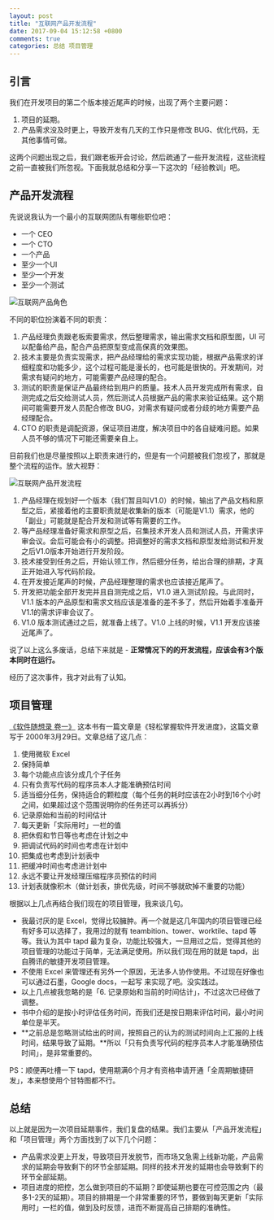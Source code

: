 ```yaml
---
layout: post
title: "互联网产品开发流程"
date: 2017-09-04 15:12:58 +0800
comments: true
categories: 总结 项目管理
---
```


## 引言

我们在开发项目的第二个版本接近尾声的时候，出现了两个主要问题：

1. 项目的延期。
2. 产品需求没及时更上，导致开发有几天的工作只是修改 BUG、优化代码，无其他事情可做。

这两个问题出现之后，我们跟老板开会讨论，然后疏通了一些开发流程，这些流程之前一直被我们所忽视。下面我就总结和分享一下这次的「经验教训」吧。

## 产品开发流程

<!--more-->

先说说我认为一个最小的互联网团队有哪些职位吧：

- 一个 CEO
- 一个 CTO
- 一个产品
- 至少一个UI
- 至少一个开发
- 至少一个测试

![互联网产品角色](https://i.imgur.com/UO7dtuJl.png)


不同的职位扮演着不同的职责：

1. 产品经理负责跟老板索要需求，然后整理需求，输出需求文档和原型图，UI 可以配备给产品，配合产品把原型变成高保真的效果图。
2. 技术主要是负责实现需求，把产品经理给的需求实现功能，根据产品需求的详细程度和功能多少，这个过程可能是漫长的，也可能是很快的。开发期间，对需求有疑问的地方，可能需要产品经理的配合。
3. 测试的职责是保证产品最终给到用户的质量。技术人员开发完成所有需求，自测完成之后交给测试人员，然后测试人员根据产品的需求来验证结果。这个期间可能需要开发人员配合修改 BUG，对需求有疑问或者分歧的地方需要产品经理配合。
4. CTO 的职责是调配资源，保证项目进度，解决项目中的各自疑难问题。如果人员不够的情况下可能还需要亲自上。

目前我们也是尽量按照以上职责来进行的，但是有一个问题被我们忽视了，那就是整个流程的运作。放大视野：

![互联网产品开发流程](https://i.imgur.com/A0bMOof.png)

1. 产品经理在规划好一个版本（我们暂且叫V1.0）的时候，输出了产品文档和原型之后，紧接着他的主要职责就是收集新的版本（可能是V1.1）需求，他的「副业」可能就是配合开发和测试等有需要的工作。
2. 等产品经理准备好需求和原型之后，召集技术开发人员和测试人员，开需求评审会议。会后可能会有小的调整。把调整好的需求文档和原型发给测试和开发之后V1.0版本开始进行开发阶段。
3. 技术接受到任务之后，开始认领工作，然后细分任务，给出合理的排期，才真正开始进入写代码阶段。
4. 在开发接近尾声的时候，产品经理整理的需求也应该接近尾声了。
5. 开发把功能全部开发完并且自测完成之后，V1.0 进入测试阶段。与此同时，V1.1 版本的产品原型和需求文档应该是准备的差不多了，然后开始着手准备开V1.1的需求评审会议了。
6. V1.0 版本测试通过之后，就准备上线了。V1.0 上线的时候，V1.1 开发应该接近尾声了。

说了以上这么多废话，总结下来就是 -  **正常情况下的的开发流程，应该会有3个版本同时在运行。**

经历了这次事件，我才对此有了认知。

## 项目管理

[《软件随想录 卷一》](https://www.amazon.cn/dp/B00WDTQU8M/?ie=UTF8&tag=forecho0c-23) 这本书有一篇文章是《轻松掌握软件开发进度》，这篇文章写于 2000年3月29日。文章总结了这几点：

1. 使用微软 Excel
2. 保持简单
3. 每个功能点应该分成几个子任务
4. 只有负责写代码的程序员本人才能准确预估时间
5. 适当细分任务，保持适合的颗粒度（每个任务的耗时应该在2小时到16个小时之间，如果超过这个范围说明你的任务还可以再拆分）
6. 记录原始和当前的时间估计
7. 每天更新「实际用时」一栏的值
8. 把休假和节日等也考虑在计划之中
9. 把调试代码的时间也考虑在计划中
10. 把集成也考虑到计划表中
11. 把缓冲时间也考虑进计划中
12. 永远不要让开发经理压缩程序员预估的时间
13. 计划表就像积木（做计划表，排优先级，时间不够就砍掉不重要的功能）

根据以上几点再结合我们现在的项目管理，我来谈几句。

- 我最讨厌的是 Excel，觉得比较臃肿。再一个就是这几年国内的项目管理已经有好多可以选择了，我用过的就有 teambition、tower、worktile、tapd 等等。我认为其中 tapd 最为复杂，功能比较强大，一旦用过之后，觉得其他的项目管理的功能过于简单，无法满足使用。所以我们现在用的就是 tapd，出自腾讯的敏捷开发项目管理。
- 不使用 Excel 来管理还有另外一个原因，无法多人协作使用。不过现在好像也可以通过石墨，Google docs，一起写 来实现了吧。没实践过。
- 以上几点被我忽略的是「6. 记录原始和当前的时间估计」，不过这次已经做了调整。
- 书中介绍的是按小时评估任务时间，而我们还是按日期来评估时间，最小时间单位是半天。
- **之前总是忽略测试给出的时间，按照自己的认为的测试时间向上汇报的上线时间，结果导致了延期。**所以「只有负责写代码的程序员本人才能准确预估时间」，是非常重要的。


PS：顺便再吐槽一下 tapd，使用期满6个月才有资格申请开通「全周期敏捷研发」，本来想使用个甘特图都不行。

## 总结

以上就是因为一次项目延期事件，我们复盘的结果。我们主要从「产品开发流程」和「项目管理」两个方面找到了以下几个问题：

- 产品需求没更上开发，导致项目开发脱节，而市场又急需上线新功能，产品需求的延期会导致剩下的环节全部延期。同样的技术开发的延期也会导致剩下的环节全部延期。
- 项目进度的把控，怎么做到项目的不延期？即使延期也要在可控范围之内（最多1-2天的延期）。项目的排期是一个非常重要的环节，要做到每天更新「实际用时」一栏的值，做到及时反馈，进而不断提高自己排期的准确性。